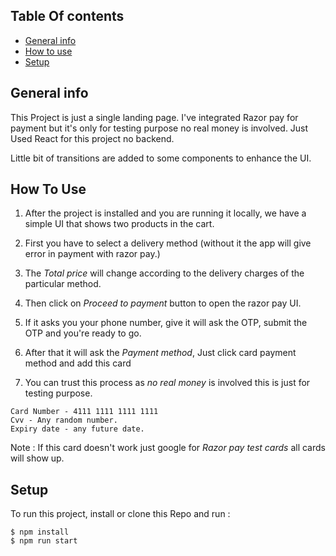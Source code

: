 ## Table Of contents
* [General info](#general-info)
* [How to use](#how-to-use)
* [Setup](#setup)

## General info
This Project is just a single landing page.
I've integrated Razor pay for payment but it's only for testing purpose no real money is involved.
Just Used React for this project no backend.

Little bit of transitions are added to some components to enhance the UI.

## How To Use
1. After the project is installed and you are running it locally,
we have a simple UI that shows two products in the cart.

2. First you have to select a delivery method (without it the app will give error in payment with razor pay.)

3. The *Total price* will change according to the delivery charges of the particular method.

4. Then click on *Proceed to payment* button to open the razor pay UI.

5. If it asks you your phone number, give it will ask the OTP, submit the OTP and you're ready to go.

6. After that it will ask the *Payment method*, Just click card payment method and add this card 

7. You can trust this process as *no real money* is involved this is just for testing purpose. 

```
Card Number - 4111 1111 1111 1111
Cvv - Any random number.
Expiry date - any future date.
```

Note : If this card doesn't work just google for *Razor pay test cards* all cards will show up.

## Setup
To run this project, install or clone this Repo and run :

```
$ npm install
$ npm run start
```
